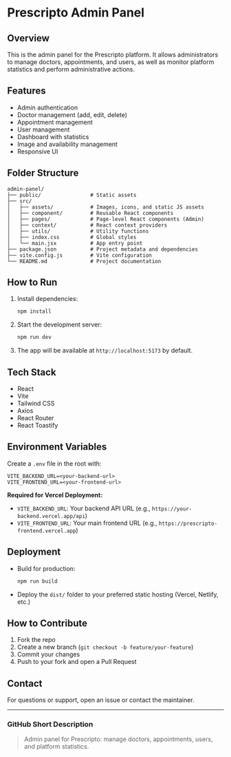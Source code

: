 # Prescripto Admin Panel

## Overview
This is the admin panel for the Prescripto platform. It allows administrators to manage doctors, appointments, and users, as well as monitor platform statistics and perform administrative actions.

## Features
- Admin authentication
- Doctor management (add, edit, delete)
- Appointment management
- User management
- Dashboard with statistics
- Image and availability management
- Responsive UI

## Folder Structure
```
admin-panel/
├── public/                # Static assets
├── src/
│   ├── assets/            # Images, icons, and static JS assets
│   ├── component/         # Reusable React components
│   ├── pages/             # Page-level React components (Admin)
│   ├── context/           # React context providers
│   ├── utils/             # Utility functions
│   ├── index.css          # Global styles
│   └── main.jsx           # App entry point
├── package.json           # Project metadata and dependencies
├── vite.config.js         # Vite configuration
└── README.md              # Project documentation
```

## How to Run
1. Install dependencies:
   ```bash
   npm install
   ```
2. Start the development server:
   ```bash
   npm run dev
   ```
3. The app will be available at `http://localhost:5173` by default.

## Tech Stack
- React
- Vite
- Tailwind CSS
- Axios
- React Router
- React Toastify

## Environment Variables
Create a `.env` file in the root with:
```
VITE_BACKEND_URL=<your-backend-url>
VITE_FRONTEND_URL=<your-frontend-url>
```

**Required for Vercel Deployment:**
- `VITE_BACKEND_URL`: Your backend API URL (e.g., `https://your-backend.vercel.app/api`)
- `VITE_FRONTEND_URL`: Your main frontend URL (e.g., `https://prescripto-frontend.vercel.app`)

## Deployment
- Build for production:
  ```bash
  npm run build
  ```
- Deploy the `dist/` folder to your preferred static hosting (Vercel, Netlify, etc.)

## How to Contribute
1. Fork the repo
2. Create a new branch (`git checkout -b feature/your-feature`)
3. Commit your changes
4. Push to your fork and open a Pull Request

## Contact
For questions or support, open an issue or contact the maintainer.

---

### GitHub Short Description
> Admin panel for Prescripto: manage doctors, appointments, users, and platform statistics.

